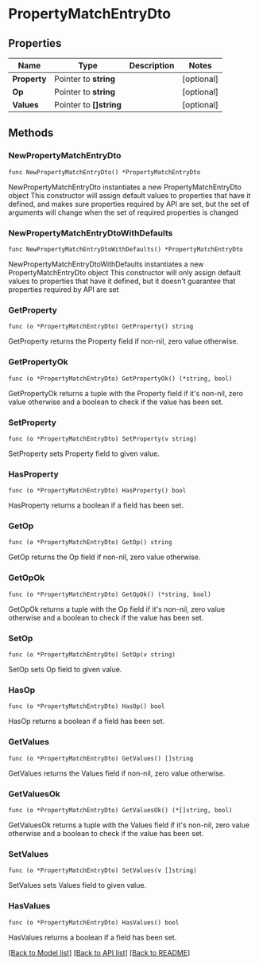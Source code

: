 # PropertyMatchEntryDto

## Properties

Name | Type | Description | Notes
------------ | ------------- | ------------- | -------------
**Property** | Pointer to **string** |  | [optional] 
**Op** | Pointer to **string** |  | [optional] 
**Values** | Pointer to **[]string** |  | [optional] 

## Methods

### NewPropertyMatchEntryDto

`func NewPropertyMatchEntryDto() *PropertyMatchEntryDto`

NewPropertyMatchEntryDto instantiates a new PropertyMatchEntryDto object
This constructor will assign default values to properties that have it defined,
and makes sure properties required by API are set, but the set of arguments
will change when the set of required properties is changed

### NewPropertyMatchEntryDtoWithDefaults

`func NewPropertyMatchEntryDtoWithDefaults() *PropertyMatchEntryDto`

NewPropertyMatchEntryDtoWithDefaults instantiates a new PropertyMatchEntryDto object
This constructor will only assign default values to properties that have it defined,
but it doesn't guarantee that properties required by API are set

### GetProperty

`func (o *PropertyMatchEntryDto) GetProperty() string`

GetProperty returns the Property field if non-nil, zero value otherwise.

### GetPropertyOk

`func (o *PropertyMatchEntryDto) GetPropertyOk() (*string, bool)`

GetPropertyOk returns a tuple with the Property field if it's non-nil, zero value otherwise
and a boolean to check if the value has been set.

### SetProperty

`func (o *PropertyMatchEntryDto) SetProperty(v string)`

SetProperty sets Property field to given value.

### HasProperty

`func (o *PropertyMatchEntryDto) HasProperty() bool`

HasProperty returns a boolean if a field has been set.

### GetOp

`func (o *PropertyMatchEntryDto) GetOp() string`

GetOp returns the Op field if non-nil, zero value otherwise.

### GetOpOk

`func (o *PropertyMatchEntryDto) GetOpOk() (*string, bool)`

GetOpOk returns a tuple with the Op field if it's non-nil, zero value otherwise
and a boolean to check if the value has been set.

### SetOp

`func (o *PropertyMatchEntryDto) SetOp(v string)`

SetOp sets Op field to given value.

### HasOp

`func (o *PropertyMatchEntryDto) HasOp() bool`

HasOp returns a boolean if a field has been set.

### GetValues

`func (o *PropertyMatchEntryDto) GetValues() []string`

GetValues returns the Values field if non-nil, zero value otherwise.

### GetValuesOk

`func (o *PropertyMatchEntryDto) GetValuesOk() (*[]string, bool)`

GetValuesOk returns a tuple with the Values field if it's non-nil, zero value otherwise
and a boolean to check if the value has been set.

### SetValues

`func (o *PropertyMatchEntryDto) SetValues(v []string)`

SetValues sets Values field to given value.

### HasValues

`func (o *PropertyMatchEntryDto) HasValues() bool`

HasValues returns a boolean if a field has been set.


[[Back to Model list]](../README.md#documentation-for-models) [[Back to API list]](../README.md#documentation-for-api-endpoints) [[Back to README]](../README.md)



